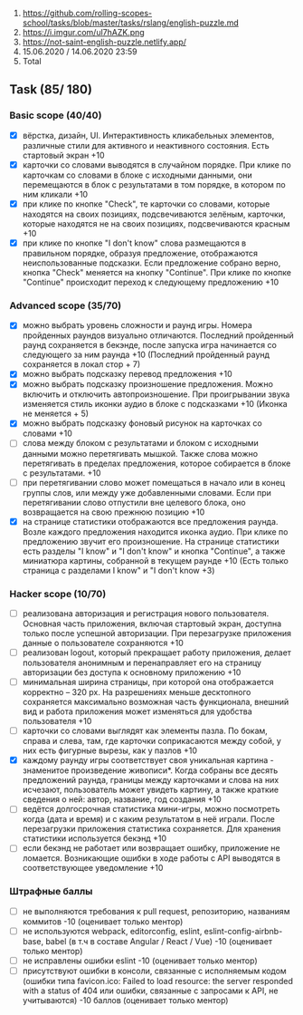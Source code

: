 1. https://github.com/rolling-scopes-school/tasks/blob/master/tasks/rslang/english-puzzle.md
2. https://i.imgur.com/ul7hAZK.png
3. https://not-saint-english-puzzle.netlify.app/
4. 15.06.2020 / 14.06.2020 23:59
5. Total
## Task (85/ 180)

### Basic scope (40/40)

- [x] вёрстка, дизайн, UI. Интерактивность кликабельных элементов, различные стили для активного и неактивного состояния. Есть стартовый экран +10
- [x] карточки со словами выводятся в случайном порядке. При клике по карточкам со словами в блоке с исходными данными, они перемещаются в блок с результатами в том порядке, в котором по ним кликали +10
- [x] при клике по кнопке "Check", те карточки со словами, которые находятся на своих позициях, подсвечиваются зелёным, карточки, которые находятся не на своих позициях, подсвечиваются красным +10
- [x] при клике по кнопке "I don't know" слова размещаются в правильном порядке, образуя предложение, отображаются неиспользованные подсказки. Если предложение собрано верно, кнопка "Check" меняется на кнопку "Continue". При клике по кнопке "Continue" происходит переход к следующему предложению +10

### Advanced scope (35/70)

- [x] можно выбрать уровень сложности и раунд игры. Номера пройденных раундов визуально отличаются. Последний пройденный раунд сохраняется в бекэнде, после запуска игра начинается со следующего за ним раунда +10 (Последний пройденный раунд сохраняется в локал стор + 7)
- [x] можно выбрать подсказку перевод предложения +10
- [x] можно выбрать подсказку произношение предложения. Можно включить и отключить автопроизношение. При проигрывании звука изменяется стиль иконки аудио в блоке с подсказками +10 (Иконка не меняется + 5)
- [x] можно выбрать подсказку фоновый рисунок на карточках со словами +10
- [ ] слова между блоком с результатами и блоком с исходными данными можно перетягивать мышкой. Также слова можно перетягивать в пределах предложения, которое собирается в блоке с результатами.  +10
- [ ] при перетягивании слово может помещаться в начало или в конец группы слов, или между уже добавленными словами. Если при перетягивании слово отпустили вне целевого блока, оно возвращается на свою прежнюю позицию +10
- [x] на странице статистики отображаются все предложения раунда. Возле каждого предложения находится иконка аудио. При клике по предложению звучит его произношение. На странице статистики есть разделы "I know" и "I don't know" и кнопка "Continue", а также миниатюра картины, собранной в текущем раунде +10 (Есть только страница с разделами I know" и "I don't know +3)

### Hacker scope (10/70)

- [ ] реализована авторизация и регистрация нового пользователя. Основная часть приложения, включая стартовый экран, доступна только после успешной авторизации. При перезагрузке приложения данные о пользователе сохраняются +10
- [ ] реализован logout, который прекращает работу приложения, делает пользователя анонимным и перенаправляет его на страницу авторизации без доступа к основному приложению +10
- [ ] минимальная ширина страницы, при которой она отображается корректно – 320 рх. На разрешениях меньше десктопного сохраняется максимально возможная часть функционала, внешний вид и работа приложения может изменяться для удобства пользователя  +10 
- [ ] карточки со словами выглядят как элементы пазла. По бокам, справа и слева, там, где карточки соприкасаются между собой, у них есть фигурные вырезы, как у пазлов +10
- [x] каждому раунду игры соответствует своя уникальная картина - знаменитое произведение живописи\*. Когда собраны все десять предложений раунда, границы между карточками и слова на них исчезают, пользователь может увидеть картину, а также краткие сведения о ней: автор, название, год создания +10
- [ ] ведётся долгосрочная статистика мини-игры, можно посмотреть когда (дата и время) и с каким результатом в неё играли. После перезагрузки приложения статистика сохраняется. Для хранения статистики используется бекэнд +10
- [ ] если бекэнд не работает или возвращает ошибку, приложение не ломается. Возникающие ошибки в ходе работы с API выводятся в соответствующее уведомление +10

### Штрафные баллы 

- [ ] не выполняются требования к pull request, репозиторию, названиям коммитов -10 (оценивает только ментор)
- [ ] не используются webpack, editorconfig, eslint, eslint-config-airbnb-base, babel (в т.ч в составе Angular / React / Vue) -10 (оценивает только ментор)
- [ ] не исправлены ошибки eslint -10 (оценивает только ментор)
- [ ] присутствуют ошибки в консоли, связанные с исполняемым кодом (ошибки типа favicon.ico: Failed to load resource: the server responded with a status of 404 или ошибки, связанные с запросами к API, не учитываются) -10 баллов (оценивает только ментор)
